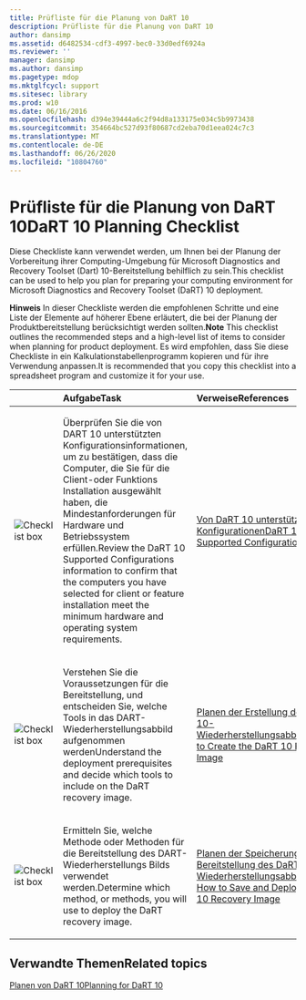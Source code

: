 ```yaml
---
title: Prüfliste für die Planung von DaRT 10
description: Prüfliste für die Planung von DaRT 10
author: dansimp
ms.assetid: d6482534-cdf3-4997-bec0-33d0edf6924a
ms.reviewer: ''
manager: dansimp
ms.author: dansimp
ms.pagetype: mdop
ms.mktglfcycl: support
ms.sitesec: library
ms.prod: w10
ms.date: 06/16/2016
ms.openlocfilehash: d394e39444a6c2f94d8a133175e034c5b9973438
ms.sourcegitcommit: 354664bc527d93f80687cd2eba70d1eea024c7c3
ms.translationtype: MT
ms.contentlocale: de-DE
ms.lasthandoff: 06/26/2020
ms.locfileid: "10804760"
---
```

# <span data-ttu-id="fbc6f-103">Prüfliste für die Planung von DaRT 10</span><span class="sxs-lookup"><span data-stu-id="fbc6f-103">DaRT 10 Planning Checklist</span></span>


<span data-ttu-id="fbc6f-104">Diese Checkliste kann verwendet werden, um Ihnen bei der Planung der Vorbereitung ihrer Computing-Umgebung für Microsoft Diagnostics and Recovery Toolset (Dart) 10-Bereitstellung behilflich zu sein.</span><span class="sxs-lookup"><span data-stu-id="fbc6f-104">This checklist can be used to help you plan for preparing your computing environment for Microsoft Diagnostics and Recovery Toolset (DaRT) 10 deployment.</span></span>

<span data-ttu-id="fbc6f-105">**Hinweis**  In dieser Checkliste werden die empfohlenen Schritte und eine Liste der Elemente auf höherer Ebene erläutert, die bei der Planung der Produktbereitstellung berücksichtigt werden sollten.</span><span class="sxs-lookup"><span data-stu-id="fbc6f-105">**Note** This checklist outlines the recommended steps and a high-level list of items to consider when planning for product deployment.</span></span> <span data-ttu-id="fbc6f-106">Es wird empfohlen, dass Sie diese Checkliste in ein Kalkulationstabellenprogramm kopieren und für ihre Verwendung anpassen.</span><span class="sxs-lookup"><span data-stu-id="fbc6f-106">It is recommended that you copy this checklist into a spreadsheet program and customize it for your use.</span></span>

 

<table>
<colgroup>
<col width="33%" />
<col width="33%" />
<col width="33%" />
</colgroup>
<thead>
<tr class="header">
<th align="left"></th>
<th align="left"><span data-ttu-id="fbc6f-107">Aufgabe</span><span class="sxs-lookup"><span data-stu-id="fbc6f-107">Task</span></span></th>
<th align="left"><span data-ttu-id="fbc6f-108">Verweise</span><span class="sxs-lookup"><span data-stu-id="fbc6f-108">References</span></span></th>
</tr>
</thead>
<tbody>
<tr class="odd">
<td align="left"><img src="images/checklistbox.gif" alt="Checklist box" /></td>
<td align="left"><p><span data-ttu-id="fbc6f-109">Überprüfen Sie die von DART 10 unterstützten Konfigurationsinformationen, um zu bestätigen, dass die Computer, die Sie für die Client-oder Funktions Installation ausgewählt haben, die Mindestanforderungen für Hardware und Betriebssystem erfüllen.</span><span class="sxs-lookup"><span data-stu-id="fbc6f-109">Review the DaRT 10 Supported Configurations information to confirm that the computers you have selected for client or feature installation meet the minimum hardware and operating system requirements.</span></span></p></td>
<td align="left"><p><a href="dart-10-supported-configurations.md" data-raw-source="[DaRT 10 Supported Configurations](dart-10-supported-configurations.md)"><span data-ttu-id="fbc6f-110">Von DaRT 10 unterstützte Konfigurationen</span><span class="sxs-lookup"><span data-stu-id="fbc6f-110">DaRT 10 Supported Configurations</span></span></a></p></td>
</tr>
<tr class="even">
<td align="left"><img src="images/checklistbox.gif" alt="Checklist box" /></td>
<td align="left"><p><span data-ttu-id="fbc6f-111">Verstehen Sie die Voraussetzungen für die Bereitstellung, und entscheiden Sie, welche Tools in das DART-Wiederherstellungsabbild aufgenommen werden</span><span class="sxs-lookup"><span data-stu-id="fbc6f-111">Understand the deployment prerequisites and decide which tools to include on the DaRT recovery image.</span></span></p></td>
<td align="left"><p><a href="planning-to-create-the-dart-10-recovery-image.md" data-raw-source="[Planning to Create the DaRT 10 Recovery Image](planning-to-create-the-dart-10-recovery-image.md)"><span data-ttu-id="fbc6f-112">Planen der Erstellung des DaRT 10-Wiederherstellungsabbilds</span><span class="sxs-lookup"><span data-stu-id="fbc6f-112">Planning to Create the DaRT 10 Recovery Image</span></span></a></p></td>
</tr>
<tr class="odd">
<td align="left"><img src="images/checklistbox.gif" alt="Checklist box" /></td>
<td align="left"><p><span data-ttu-id="fbc6f-113">Ermitteln Sie, welche Methode oder Methoden für die Bereitstellung des DART-Wiederherstellungs Bilds verwendet werden.</span><span class="sxs-lookup"><span data-stu-id="fbc6f-113">Determine which method, or methods, you will use to deploy the DaRT recovery image.</span></span></p></td>
<td align="left"><p><a href="planning-how-to-save-and-deploy-the-dart-10-recovery-image.md" data-raw-source="[Planning How to Save and Deploy the DaRT 10 Recovery Image](planning-how-to-save-and-deploy-the-dart-10-recovery-image.md)"><span data-ttu-id="fbc6f-114">Planen der Speicherung und Bereitstellung des DaRT 10-Wiederherstellungsabbilds</span><span class="sxs-lookup"><span data-stu-id="fbc6f-114">Planning How to Save and Deploy the DaRT 10 Recovery Image</span></span></a></p></td>
</tr>
</tbody>
</table>

 

## <span data-ttu-id="fbc6f-115">Verwandte Themen</span><span class="sxs-lookup"><span data-stu-id="fbc6f-115">Related topics</span></span>


[<span data-ttu-id="fbc6f-116">Planen von DaRT 10</span><span class="sxs-lookup"><span data-stu-id="fbc6f-116">Planning for DaRT 10</span></span>](planning-for-dart-10.md)

 

 





